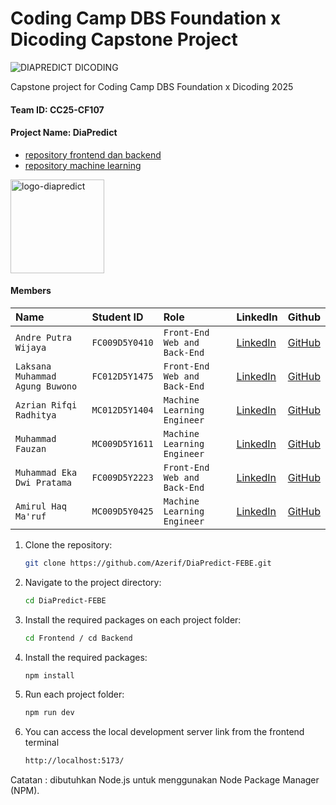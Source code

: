 # Coding Camp DBS Foundation x Dicoding Capstone Project

![DIAPREDICT DICODING](https://github.com/user-attachments/assets/69e404bb-0dfa-4e4e-bb94-abbfe60db7ed)

Capstone project for Coding Camp DBS Foundation x Dicoding 2025

#### Team ID: CC25-CF107
#### Project Name: DiaPredict
* [repository frontend dan backend](https://github.com/Azerif/DiaPredict-FEBE)
* [repository machine learning](https://github.com/Azerif/DiaPredict-ML)

<img src="https://github.com/user-attachments/assets/ff8ac39b-febb-4504-a02e-043bd5ebe280" alt="logo-diapredict" width="150"/>

#### Members

| Name | Student ID | Role | LinkedIn | Github |
| :------------------ | :------------- | :------------------ | :------------------ | :------------------ |
| `Andre Putra Wijaya` | `FC009D5Y0410` | `Front-End Web and Back-End` | [LinkedIn](https://www.linkedin.com/in/andreputraw)|[GitHub](https://github.com/Andreputra12)
| `Laksana Muhammad Agung Buwono` | `FC012D5Y1475` | `Front-End Web and Back-End` |[LinkedIn](https://www.linkedin.com/in/laksanamagungb/)|[GitHub](https://github.com/LkmAgung)
| `Azrian Rifqi Radhitya` | `MC012D5Y1404` | `Machine Learning Engineer` |[LinkedIn](https://www.linkedin.com/in/azrianrifqi/)|[GitHub](https://github.com/Azerif/)
| `Muhammad Fauzan` | `MC009D5Y1611` | `Machine Learning Engineer` |[LinkedIn](https://www.linkedin.com/in/muhammad-fauzan-16279a274/)|[GitHub](https://github.com/Fauzanbtz)
| `Muhammad Eka Dwi Pratama` | `FC009D5Y2223` | `Front-End Web and Back-End` |[LinkedIn](www.linkedin.com/in/muhammadeka)|[GitHub](https://github.com/Arksene)
| `Amirul Haq Ma'ruf` | `MC009D5Y0425` | `Machine Learning Engineer` |[LinkedIn](https://www.linkedin.com/in/amirul-haq/)|[GitHub](https://github.com/amirulhaqm)



1. Clone the repository:
   ```sh
   git clone https://github.com/Azerif/DiaPredict-FEBE.git
   ```
2. Navigate to the project directory:
   ```sh
   cd DiaPredict-FEBE
   ```
3. Install the required packages on each project folder:
   ```sh
   cd Frontend / cd Backend
   ```
4. Install the required packages:
   ```sh
   npm install
   ```
5. Run each project folder:
   ```sh
   npm run dev
   ```
6. You can access the local development server link from the frontend terminal
   ```sh
   http://localhost:5173/
   ```

Catatan : dibutuhkan Node.js untuk menggunakan Node Package Manager (NPM).
